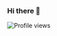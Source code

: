 ### Hi there 👋


<!-- ![Profile view](https://komarev.com/ghpvc/?rahul5544&color=green) -->
![Profile views](https://gpvc.arturio.dev/rahul5544)
